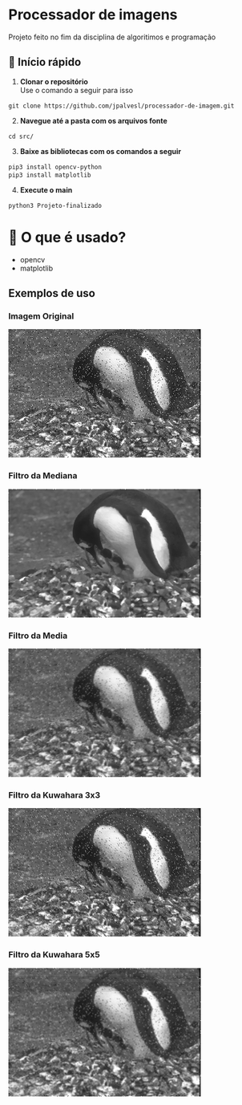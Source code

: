 # Processador de imagens
Projeto feito no fim da disciplina de algoritimos e programação


## 🚀 Início rápido

1. **Clonar o repositório**  
  Use o comando a seguir para isso
```shell
git clone https://github.com/jpalvesl/processador-de-imagem.git
```

2. **Navegue até a pasta com os arquivos fonte**  
  ```shell
  cd src/
  ```

3. **Baixe as bibliotecas com os comandos a seguir**  
  ```shell
  pip3 install opencv-python
  pip3 install matplotlib
  ```

4. **Execute o main** 
  ```shell
  python3 Projeto-finalizado
  ```

# 🧐 O que é usado?
- opencv
- matplotlib

## Exemplos de uso
### Imagem Original
  <img src="assets/penguin.png">

### Filtro da Mediana 
  <img src="assets/penguin-median.png">

### Filtro da Media 
  <img src="assets/penguin-mean.png">

### Filtro da Kuwahara 3x3
  <img src="assets/kuwahara3.png">

### Filtro da Kuwahara 5x5
  <img src="assets/kuwahara5.png">
